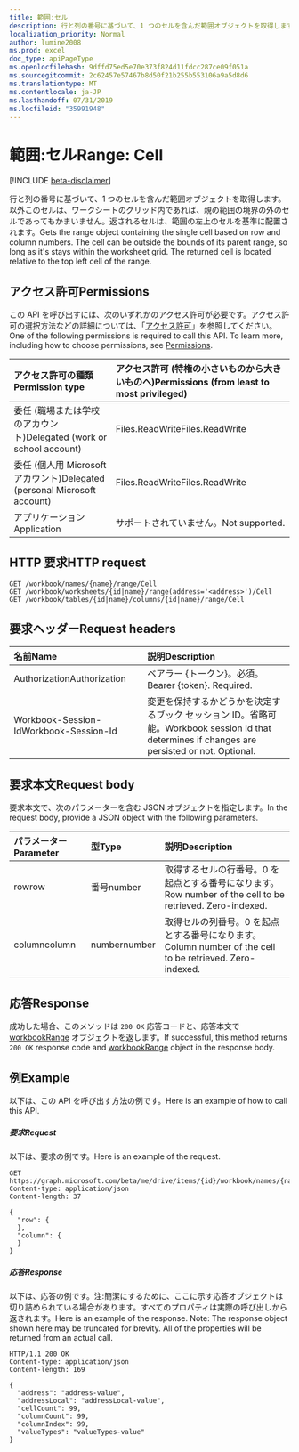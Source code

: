 ```yaml
---
title: 範囲:セル
description: 行と列の番号に基づいて、1 つのセルを含んだ範囲オブジェクトを取得します。以外このセルは、ワークシートのグリッド内であれば、親の範囲の境界の外のセルであってもかまいません。返されるセルは、範囲の左上のセルを基準に配置されます。
localization_priority: Normal
author: lumine2008
ms.prod: excel
doc_type: apiPageType
ms.openlocfilehash: 9dffd75ed5e70e373f824d11fdcc287ce09f051a
ms.sourcegitcommit: 2c62457e57467b8d50f21b255b553106a9a5d8d6
ms.translationtype: MT
ms.contentlocale: ja-JP
ms.lasthandoff: 07/31/2019
ms.locfileid: "35991948"
---
```

# <a name="range-cell"></a><span data-ttu-id="eb306-105">範囲:セル</span><span class="sxs-lookup"><span data-stu-id="eb306-105">Range: Cell</span></span>

[!INCLUDE [beta-disclaimer](../../includes/beta-disclaimer.md)]

<span data-ttu-id="eb306-p102">行と列の番号に基づいて、1 つのセルを含んだ範囲オブジェクトを取得します。以外このセルは、ワークシートのグリッド内であれば、親の範囲の境界の外のセルであってもかまいません。返されるセルは、範囲の左上のセルを基準に配置されます。</span><span class="sxs-lookup"><span data-stu-id="eb306-p102">Gets the range object containing the single cell based on row and column numbers. The cell can be outside the bounds of its parent range, so long as it's stays within the worksheet grid. The returned cell is located relative to the top left cell of the range.</span></span>
## <a name="permissions"></a><span data-ttu-id="eb306-109">アクセス許可</span><span class="sxs-lookup"><span data-stu-id="eb306-109">Permissions</span></span>
<span data-ttu-id="eb306-p103">この API を呼び出すには、次のいずれかのアクセス許可が必要です。アクセス許可の選択方法などの詳細については、「[アクセス許可](/graph/permissions-reference)」を参照してください。</span><span class="sxs-lookup"><span data-stu-id="eb306-p103">One of the following permissions is required to call this API. To learn more, including how to choose permissions, see [Permissions](/graph/permissions-reference).</span></span>

|<span data-ttu-id="eb306-112">アクセス許可の種類</span><span class="sxs-lookup"><span data-stu-id="eb306-112">Permission type</span></span>      | <span data-ttu-id="eb306-113">アクセス許可 (特権の小さいものから大きいものへ)</span><span class="sxs-lookup"><span data-stu-id="eb306-113">Permissions (from least to most privileged)</span></span>              |
|:--------------------|:---------------------------------------------------------|
|<span data-ttu-id="eb306-114">委任 (職場または学校のアカウント)</span><span class="sxs-lookup"><span data-stu-id="eb306-114">Delegated (work or school account)</span></span> | <span data-ttu-id="eb306-115">Files.ReadWrite</span><span class="sxs-lookup"><span data-stu-id="eb306-115">Files.ReadWrite</span></span>    |
|<span data-ttu-id="eb306-116">委任 (個人用 Microsoft アカウント)</span><span class="sxs-lookup"><span data-stu-id="eb306-116">Delegated (personal Microsoft account)</span></span> | <span data-ttu-id="eb306-117">Files.ReadWrite</span><span class="sxs-lookup"><span data-stu-id="eb306-117">Files.ReadWrite</span></span>    |
|<span data-ttu-id="eb306-118">アプリケーション</span><span class="sxs-lookup"><span data-stu-id="eb306-118">Application</span></span> | <span data-ttu-id="eb306-119">サポートされていません。</span><span class="sxs-lookup"><span data-stu-id="eb306-119">Not supported.</span></span> |

## <a name="http-request"></a><span data-ttu-id="eb306-120">HTTP 要求</span><span class="sxs-lookup"><span data-stu-id="eb306-120">HTTP request</span></span>
<!-- { "blockType": "ignored" } -->
```http
GET /workbook/names/{name}/range/Cell
GET /workbook/worksheets/{id|name}/range(address='<address>')/Cell
GET /workbook/tables/{id|name}/columns/{id|name}/range/Cell

```
## <a name="request-headers"></a><span data-ttu-id="eb306-121">要求ヘッダー</span><span class="sxs-lookup"><span data-stu-id="eb306-121">Request headers</span></span>
| <span data-ttu-id="eb306-122">名前</span><span class="sxs-lookup"><span data-stu-id="eb306-122">Name</span></span>       | <span data-ttu-id="eb306-123">説明</span><span class="sxs-lookup"><span data-stu-id="eb306-123">Description</span></span>|
|:---------------|:----------|
| <span data-ttu-id="eb306-124">Authorization</span><span class="sxs-lookup"><span data-stu-id="eb306-124">Authorization</span></span>  | <span data-ttu-id="eb306-p104">ベアラー {トークン}。必須。</span><span class="sxs-lookup"><span data-stu-id="eb306-p104">Bearer {token}. Required.</span></span> |
| <span data-ttu-id="eb306-127">Workbook-Session-Id</span><span class="sxs-lookup"><span data-stu-id="eb306-127">Workbook-Session-Id</span></span>  | <span data-ttu-id="eb306-p105">変更を保持するかどうかを決定するブック セッション ID。省略可能。</span><span class="sxs-lookup"><span data-stu-id="eb306-p105">Workbook session Id that determines if changes are persisted or not. Optional.</span></span>|

## <a name="request-body"></a><span data-ttu-id="eb306-130">要求本文</span><span class="sxs-lookup"><span data-stu-id="eb306-130">Request body</span></span>
<span data-ttu-id="eb306-131">要求本文で、次のパラメーターを含む JSON オブジェクトを指定します。</span><span class="sxs-lookup"><span data-stu-id="eb306-131">In the request body, provide a JSON object with the following parameters.</span></span>

| <span data-ttu-id="eb306-132">パラメーター</span><span class="sxs-lookup"><span data-stu-id="eb306-132">Parameter</span></span>    | <span data-ttu-id="eb306-133">型</span><span class="sxs-lookup"><span data-stu-id="eb306-133">Type</span></span>   |<span data-ttu-id="eb306-134">説明</span><span class="sxs-lookup"><span data-stu-id="eb306-134">Description</span></span>|
|:---------------|:--------|:----------|
|<span data-ttu-id="eb306-135">row</span><span class="sxs-lookup"><span data-stu-id="eb306-135">row</span></span>|<span data-ttu-id="eb306-136">番号</span><span class="sxs-lookup"><span data-stu-id="eb306-136">number</span></span>|<span data-ttu-id="eb306-p106">取得するセルの行番号。0 を起点とする番号になります。</span><span class="sxs-lookup"><span data-stu-id="eb306-p106">Row number of the cell to be retrieved. Zero-indexed.</span></span>|
|<span data-ttu-id="eb306-139">column</span><span class="sxs-lookup"><span data-stu-id="eb306-139">column</span></span>|<span data-ttu-id="eb306-140">number</span><span class="sxs-lookup"><span data-stu-id="eb306-140">number</span></span>|<span data-ttu-id="eb306-p107">取得セルの列番号。0 を起点とする番号になります。</span><span class="sxs-lookup"><span data-stu-id="eb306-p107">Column number of the cell to be retrieved. Zero-indexed.</span></span>|

## <a name="response"></a><span data-ttu-id="eb306-143">応答</span><span class="sxs-lookup"><span data-stu-id="eb306-143">Response</span></span>

<span data-ttu-id="eb306-144">成功した場合、このメソッドは `200 OK` 応答コードと、応答本文で [workbookRange](../resources/workbookrange.md) オブジェクトを返します。</span><span class="sxs-lookup"><span data-stu-id="eb306-144">If successful, this method returns `200 OK` response code and [workbookRange](../resources/workbookrange.md) object in the response body.</span></span>

## <a name="example"></a><span data-ttu-id="eb306-145">例</span><span class="sxs-lookup"><span data-stu-id="eb306-145">Example</span></span>
<span data-ttu-id="eb306-146">以下は、この API を呼び出す方法の例です。</span><span class="sxs-lookup"><span data-stu-id="eb306-146">Here is an example of how to call this API.</span></span>
##### <a name="request"></a><span data-ttu-id="eb306-147">要求</span><span class="sxs-lookup"><span data-stu-id="eb306-147">Request</span></span>
<span data-ttu-id="eb306-148">以下は、要求の例です。</span><span class="sxs-lookup"><span data-stu-id="eb306-148">Here is an example of the request.</span></span>
<!-- {
  "blockType": "request",
  "name": "range_cell"
}-->
```http
GET https://graph.microsoft.com/beta/me/drive/items/{id}/workbook/names/{name}/range/Cell
Content-type: application/json
Content-length: 37

{
  "row": {
  },
  "column": {
  }
}
```

##### <a name="response"></a><span data-ttu-id="eb306-149">応答</span><span class="sxs-lookup"><span data-stu-id="eb306-149">Response</span></span>
<span data-ttu-id="eb306-p108">以下は、応答の例です。注:簡潔にするために、ここに示す応答オブジェクトは切り詰められている場合があります。すべてのプロパティは実際の呼び出しから返されます。</span><span class="sxs-lookup"><span data-stu-id="eb306-p108">Here is an example of the response. Note: The response object shown here may be truncated for brevity. All of the properties will be returned from an actual call.</span></span>
<!-- {
  "blockType": "response",
  "truncated": true,
  "@odata.type": "microsoft.graph.workbookRange"
} -->
```http
HTTP/1.1 200 OK
Content-type: application/json
Content-length: 169

{
  "address": "address-value",
  "addressLocal": "addressLocal-value",
  "cellCount": 99,
  "columnCount": 99,
  "columnIndex": 99,
  "valueTypes": "valueTypes-value"
}
```

<!-- uuid: 8fcb5dbc-d5aa-4681-8e31-b001d5168d79
2015-10-25 14:57:30 UTC -->
<!--
{
  "type": "#page.annotation",
  "description": "Range: Cell",
  "keywords": "",
  "section": "documentation",
  "tocPath": "",
  "suppressions": []
}
-->
